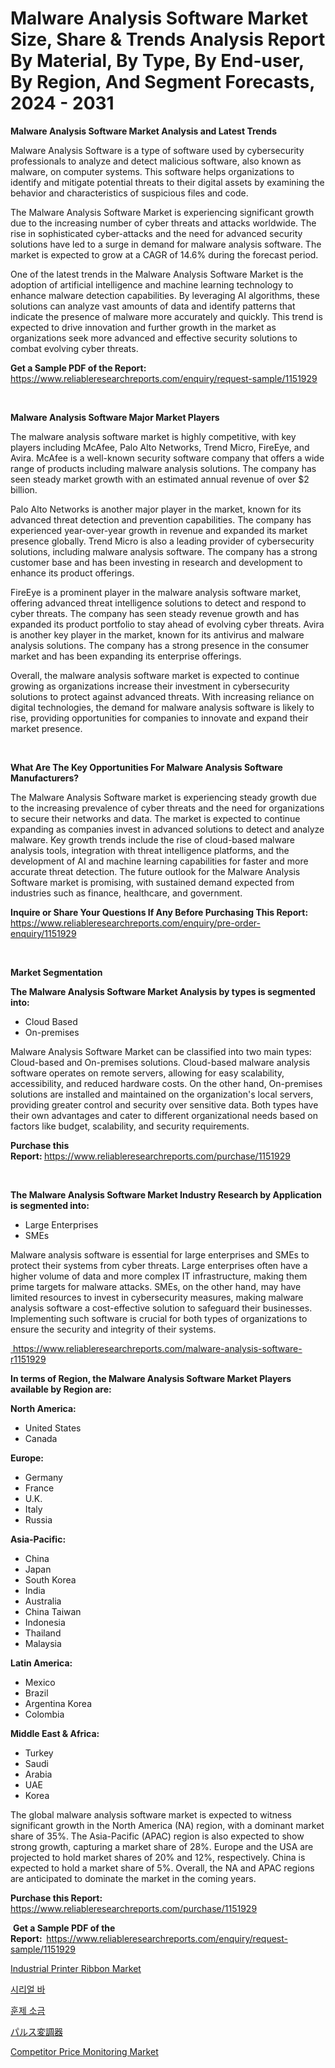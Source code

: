 <p><h1>Malware Analysis Software Market Size, Share & Trends Analysis Report By Material, By Type, By End-user, By Region, And Segment Forecasts, 2024 - 2031</h1></p><p><strong>Malware Analysis Software Market Analysis and Latest Trends</strong></p>
<p><p>Malware Analysis Software is a type of software used by cybersecurity professionals to analyze and detect malicious software, also known as malware, on computer systems. This software helps organizations to identify and mitigate potential threats to their digital assets by examining the behavior and characteristics of suspicious files and code.</p><p>The Malware Analysis Software Market is experiencing significant growth due to the increasing number of cyber threats and attacks worldwide. The rise in sophisticated cyber-attacks and the need for advanced security solutions have led to a surge in demand for malware analysis software. The market is expected to grow at a CAGR of 14.6% during the forecast period.</p><p>One of the latest trends in the Malware Analysis Software Market is the adoption of artificial intelligence and machine learning technology to enhance malware detection capabilities. By leveraging AI algorithms, these solutions can analyze vast amounts of data and identify patterns that indicate the presence of malware more accurately and quickly. This trend is expected to drive innovation and further growth in the market as organizations seek more advanced and effective security solutions to combat evolving cyber threats.</p></p>
<p><strong>Get a Sample PDF of the Report:&nbsp;</strong> <a href="https://www.reliableresearchreports.com/enquiry/request-sample/1151929">https://www.reliableresearchreports.com/enquiry/request-sample/1151929</a></p>
<p>&nbsp;</p>
<p><strong>Malware Analysis Software Major Market Players</strong></p>
<p><p>The malware analysis software market is highly competitive, with key players including McAfee, Palo Alto Networks, Trend Micro, FireEye, and Avira. McAfee is a well-known security software company that offers a wide range of products including malware analysis solutions. The company has seen steady market growth with an estimated annual revenue of over $2 billion.</p><p>Palo Alto Networks is another major player in the market, known for its advanced threat detection and prevention capabilities. The company has experienced year-over-year growth in revenue and expanded its market presence globally. Trend Micro is also a leading provider of cybersecurity solutions, including malware analysis software. The company has a strong customer base and has been investing in research and development to enhance its product offerings.</p><p>FireEye is a prominent player in the malware analysis software market, offering advanced threat intelligence solutions to detect and respond to cyber threats. The company has seen steady revenue growth and has expanded its product portfolio to stay ahead of evolving cyber threats. Avira is another key player in the market, known for its antivirus and malware analysis solutions. The company has a strong presence in the consumer market and has been expanding its enterprise offerings.</p><p>Overall, the malware analysis software market is expected to continue growing as organizations increase their investment in cybersecurity solutions to protect against advanced threats. With increasing reliance on digital technologies, the demand for malware analysis software is likely to rise, providing opportunities for companies to innovate and expand their market presence.</p></p>
<p>&nbsp;</p>
<p><strong>What Are The Key Opportunities For Malware Analysis Software Manufacturers?</strong></p>
<p><p>The Malware Analysis Software market is experiencing steady growth due to the increasing prevalence of cyber threats and the need for organizations to secure their networks and data. The market is expected to continue expanding as companies invest in advanced solutions to detect and analyze malware. Key growth trends include the rise of cloud-based malware analysis tools, integration with threat intelligence platforms, and the development of AI and machine learning capabilities for faster and more accurate threat detection. The future outlook for the Malware Analysis Software market is promising, with sustained demand expected from industries such as finance, healthcare, and government.</p></p>
<p><strong>Inquire or Share Your Questions If Any Before Purchasing This Report:</strong> <a href="https://www.reliableresearchreports.com/enquiry/pre-order-enquiry/1151929">https://www.reliableresearchreports.com/enquiry/pre-order-enquiry/1151929</a></p>
<p>&nbsp;</p>
<p><strong>Market Segmentation</strong></p>
<p><strong>The Malware Analysis Software Market Analysis by types is segmented into:</strong></p>
<p><ul><li>Cloud Based</li><li>On-premises</li></ul></p>
<p><p>Malware Analysis Software Market can be classified into two main types: Cloud-based and On-premises solutions. Cloud-based malware analysis software operates on remote servers, allowing for easy scalability, accessibility, and reduced hardware costs. On the other hand, On-premises solutions are installed and maintained on the organization's local servers, providing greater control and security over sensitive data. Both types have their own advantages and cater to different organizational needs based on factors like budget, scalability, and security requirements.</p></p>
<p><strong>Purchase this Report:&nbsp;</strong><a href="https://www.reliableresearchreports.com/purchase/1151929">https://www.reliableresearchreports.com/purchase/1151929</a></p>
<p>&nbsp;</p>
<p><strong>The Malware Analysis Software Market Industry Research by Application is segmented into:</strong></p>
<p><ul><li>Large Enterprises</li><li>SMEs</li></ul></p>
<p><p>Malware analysis software is essential for large enterprises and SMEs to protect their systems from cyber threats. Large enterprises often have a higher volume of data and more complex IT infrastructure, making them prime targets for malware attacks. SMEs, on the other hand, may have limited resources to invest in cybersecurity measures, making malware analysis software a cost-effective solution to safeguard their businesses. Implementing such software is crucial for both types of organizations to ensure the security and integrity of their systems.</p></p>
<p><a href="https://www.reliableresearchreports.com/malware-analysis-software-r1151929">&nbsp;https://www.reliableresearchreports.com/malware-analysis-software-r1151929</a></p>
<p><strong>In terms of Region, the Malware Analysis Software Market Players available by Region are:</strong></p>
<p>
    <p> <strong> North America: </strong>
        <ul>
            <li>United States</li>
            <li>Canada</li>
        </ul>
        </p> 
    <p> <strong> Europe: </strong>
        <ul>
            <li>Germany</li>
            <li>France</li>
            <li>U.K.</li>
            <li>Italy</li>
            <li>Russia</li>
        </ul>
        </p> 
    <p> <strong> Asia-Pacific: </strong>
        <ul>
            <li>China</li>
            <li>Japan</li>
            <li>South Korea</li>
            <li>India</li>
            <li>Australia</li>
            <li>China Taiwan</li>
            <li>Indonesia</li>
            <li>Thailand</li>
            <li>Malaysia</li>
        </ul>
        </p> 
    <p> <strong> Latin America: </strong>
        <ul>
            <li>Mexico</li>
            <li>Brazil</li>
            <li>Argentina Korea</li>
            <li>Colombia</li>
        </ul>
        </p> 
    <p> <strong> Middle East & Africa: </strong>
        <ul>
            <li>Turkey</li>
            <li>Saudi</li>
            <li>Arabia</li>
            <li>UAE</li>
            <li>Korea</li>
        </ul>
    </p>
    </p>
<p><p>The global malware analysis software market is expected to witness significant growth in the North America (NA) region, with a dominant market share of 35%. The Asia-Pacific (APAC) region is also expected to show strong growth, capturing a market share of 28%. Europe and the USA are projected to hold market shares of 20% and 12%, respectively. China is expected to hold a market share of 5%. Overall, the NA and APAC regions are anticipated to dominate the market in the coming years.</p></p>
<p><strong>Purchase this Report: </strong><a href="https://www.reliableresearchreports.com/purchase/1151929">https://www.reliableresearchreports.com/purchase/1151929</a></p>
<p>&nbsp;<strong>Get a Sample PDF of the Report:&nbsp;&nbsp;</strong><a href="https://www.reliableresearchreports.com/enquiry/request-sample/1151929">https://www.reliableresearchreports.com/enquiry/request-sample/1151929</a></p>
<p><strong></strong></p>
<p><p><a href="https://www.linkedin.com/pulse/industrial-printer-ribbon-market-goal-estimating-size-future-hkihc">Industrial Printer Ribbon Market</a></p><p><a href="https://medium.com/@dashawnrempel/%EC%8B%9C%EB%A6%AC%EC%96%BC-%EB%B0%94-%EC%8B%9C%EC%9E%A5-%EB%B3%B4%EA%B3%A0%EC%84%9C%EB%8A%94-%EC%9D%B4-%EC%8B%9C%EC%9E%A5%EC%9D%98-%EC%B5%9C%EC%8B%A0-%ED%8A%B8%EB%A0%8C%EB%93%9C%EC%99%80-%EC%84%B1%EC%9E%A5-%EA%B8%B0%ED%9A%8C%EB%A5%BC-%EC%95%8C%EB%A0%A4%EC%A4%8D%EB%8B%88%EB%8B%A4-a8d21603cbd1">시리얼 바</a></p><p><a href="https://github.com/jntpkh496620/Market-Research-Report-List-2/blob/main/237685761176.md">훈제 소금</a></p><p><a href="https://medium.com/@addiehirthe05/%E3%83%91%E3%83%AB%E3%82%B9%E3%83%A2%E3%82%B8%E3%83%A5%E3%83%AC%E3%83%BC%E3%82%BF%E3%83%BC%E3%81%AE%E5%B8%82%E5%A0%B4%E3%82%B7%E3%82%A7%E3%82%A2%E3%81%AE%E6%8E%A8%E7%A7%BB%E3%81%A8%E5%B8%82%E5%A0%B4%E6%88%90%E9%95%B7%E5%8B%95%E5%90%912024%E5%B9%B4%E3%81%8B%E3%82%892031%E5%B9%B4%E3%81%BE%E3%81%A7-e66836ef83a8">パルス変調器</a></p><p><a href="https://github.com/RosemarieLeffler2023/Market-Research-Report-List-1/blob/main/competitor-price-monitoring-market.md">Competitor Price Monitoring Market</a></p></p>